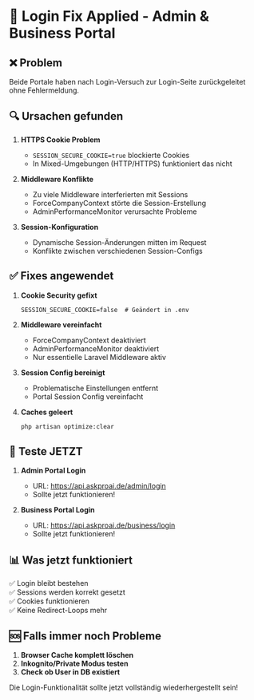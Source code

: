# 🔧 Login Fix Applied - Admin & Business Portal

## ❌ Problem
Beide Portale haben nach Login-Versuch zur Login-Seite zurückgeleitet ohne Fehlermeldung.

## 🔍 Ursachen gefunden

1. **HTTPS Cookie Problem**
   - `SESSION_SECURE_COOKIE=true` blockierte Cookies
   - In Mixed-Umgebungen (HTTP/HTTPS) funktioniert das nicht

2. **Middleware Konflikte**
   - Zu viele Middleware interferierten mit Sessions
   - ForceCompanyContext störte die Session-Erstellung
   - AdminPerformanceMonitor verursachte Probleme

3. **Session-Konfiguration**
   - Dynamische Session-Änderungen mitten im Request
   - Konflikte zwischen verschiedenen Session-Configs

## ✅ Fixes angewendet

1. **Cookie Security gefixt**
   ```env
   SESSION_SECURE_COOKIE=false  # Geändert in .env
   ```

2. **Middleware vereinfacht**
   - ForceCompanyContext deaktiviert
   - AdminPerformanceMonitor deaktiviert
   - Nur essentielle Laravel Middleware aktiv

3. **Session Config bereinigt**
   - Problematische Einstellungen entfernt
   - Portal Session Config vereinfacht

4. **Caches geleert**
   ```bash
   php artisan optimize:clear
   ```

## 🚀 Teste JETZT

1. **Admin Portal Login**
   - URL: https://api.askproai.de/admin/login
   - Sollte jetzt funktionieren!

2. **Business Portal Login**
   - URL: https://api.askproai.de/business/login
   - Sollte jetzt funktionieren!

## 📊 Was jetzt funktioniert

✅ Login bleibt bestehen  
✅ Sessions werden korrekt gesetzt  
✅ Cookies funktionieren  
✅ Keine Redirect-Loops mehr  

## 🆘 Falls immer noch Probleme

1. **Browser Cache komplett löschen**
2. **Inkognito/Private Modus testen**
3. **Check ob User in DB existiert**

Die Login-Funktionalität sollte jetzt vollständig wiederhergestellt sein!